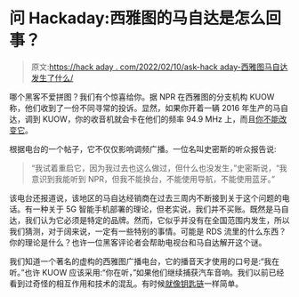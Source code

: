 # 问 Hackaday:西雅图的马自达是怎么回事？

> 原文:[https://hack aday . com/2022/02/10/ask-hack aday-西雅图马自达发生了什么/](https://hackaday.com/2022/02/10/ask-hackaday-whats-going-on-with-mazdas-in-seattle/)

哪个黑客不爱拼图？我们有个惊喜给你。据 NPR 在西雅图的分支机构 KUOW 称，他们收到了一份不同寻常的投诉。显然，如果你开着一辆 2016 年生产的马自达，调到 KUOW，你的收音机就会卡在他们的频率 94.9 MHz 上，而且[你不能改变它](https://www.kuow.org/stories/we-didn-t-mean-to-ruin-your-mazda-s-stereo)。

根据电台的一个帖子，它不仅仅影响调频广播。一位名叫史密斯的听众报告说:

> “我试着重启它，因为我过去也这么做过，但什么也没发生，”史密斯说，“我意识到我能听到 NPR，但我不能换台，不能使用导航，不能使用蓝牙。”

该电台还报道说，该地区的马自达经销商在过去三周内不断接到关于这个问题的电话。有一种关于 5G 智能手机部署的理论，但老实说，我们并不买账。既然是马自达，我们认为它必须是特定的品牌。然而，它似乎并没有在全国范围内发生，所以我们猜测，对于阔来说，一定有一些特别的事情。可能是 RDS 流里的什么东西？你的理论是什么？也许一位黑客评论者会帮助电视台和马自达解开这个谜。

我们知道一个著名的虚构的西雅图广播电台，它的播音天才使用的口号是:“我在听。”也许 KUOW 应该采用:“你在听，”如果他们继续捕获汽车音响。我们以前已经看到过奇怪的相互作用和技术的混乱。有时候[就像钥匙链](https://hackaday.com/2019/05/15/the-great-ohio-key-fob-mystery-or-honey-i-jammed-the-neighborhood/)一样简单。